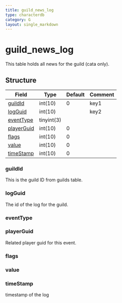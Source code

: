 ```yaml
---
title: guild_news_log
type: characterdb
category: G
layout: single_markdown
---
```


# guild_news_log
This table holds all news for the guild (cata only).

## Structure

Field                     | Type       | Default  | Comment
------------------------- | ---------- | -------- | -------
[guildId](#guildId)       | int(10)    | 0        | key1
[logGuid](#logGuid)       | int(10)    |          | key2
[eventType](#eventType)   | tinyint(3) |          |        
[playerGuid](#playerGuid) | int(10)    | 0        |        
[flags](#flags)           | int(10)    | 0        |        
[value](#value)           | int(10)    | 0        |        
[timeStamp](#timeStamp)   | int(10)    | 0        |        


### guildId

This is the guild ID from guilds table.

### logGuid

The id of the log for the guild.

### eventType


### playerGuid

Related player guid for this event.

### flags


### value


### timeStamp

timestamp of the log